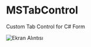 # MSTabControl
Custom Tab Control for C# Form

![Ekran Alıntısı](https://github.com/milano88works/MSTabControl/assets/102877913/10b462da-1f88-4713-be96-5a834d0c6496)
